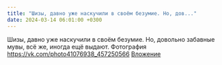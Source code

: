 ```yaml
---
title: "Шизы, давно уже наскучили в своём безумие. Но, дов..."
date: 2024-03-14 06:01:00 +0300
---
```


Шизы, давно уже наскучили в своём безумие. Но, довольно забавные мувы, всё же, иногда ещё выдают.
Фотография
<a class="vk-attach" href="https://vk.com/photo41076938_457250566">https://vk.com/photo41076938_457250566</a>
<a class="vk-attach" href="https://vk.com/photo41076938_457250566">Вложение</a>
